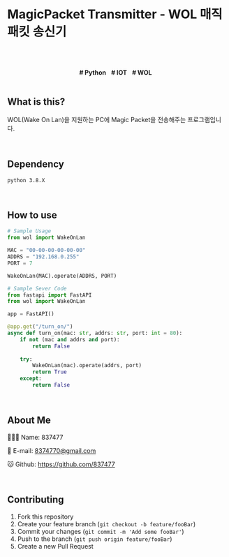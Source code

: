 # MagicPacket Transmitter - WOL 매직 패킷 송신기
<br><br>

<div align=center>
    <strong># Python</strong> &nbsp;
    <strong># IOT</strong> &nbsp;
    <strong># WOL</strong> &nbsp;
</div>
<br>

## What is this?
WOL(Wake On Lan)을 지원하는 PC에 Magic Packet을 전송해주는 프로그램입니다.

<br>

## Dependency
```shell
python 3.8.X
```
<br>

## How to use
```python
# Sample Usage
from wol import WakeOnLan

MAC = "00-00-00-00-00-00"
ADDRS = "192.168.0.255"
PORT = 7

WakeOnLan(MAC).operate(ADDRS, PORT)
```

```python
# Sample Sever Code
from fastapi import FastAPI
from wol import WakeOnLan

app = FastAPI()

@app.get("/turn_on/")
async def turn_on(mac: str, addrs: str, port: int = 80):
    if not (mac and addrs and port):
        return False
    
    try:
        WakeOnLan(mac).operate(addrs, port)
        return True
    except:
        return False
```
<br>

## About Me
🙋🏻‍♂️ Name: 837477

📧 E-mail: 8374770@gmail.com

🐱 Github: https://github.com/837477

<br>

## Contributing
1. Fork this repository
2. Create your feature branch (`git checkout -b feature/fooBar`)
3. Commit your changes (`git commit -m 'Add some fooBar'`)
4. Push to the branch (`git push origin feature/fooBar`)
5. Create a new Pull Request
